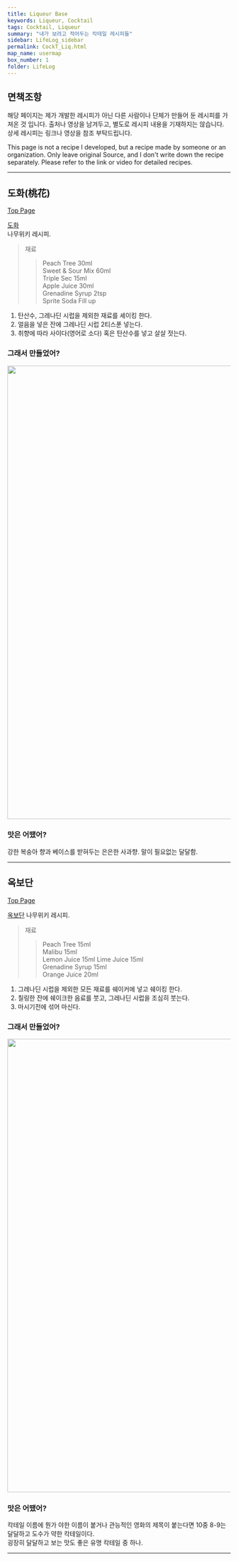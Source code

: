 ```yaml
---
title: Liqueur Base
keywords: Liqueur, Cocktail
tags: Cocktail, Liqueur
summary: "내가 보려고 적어두는 칵테일 레시피들"
sidebar: LifeLog_sidebar
permalink: CockT_Liq.html
map_name: usermap
box_number: 1
folder: LifeLog
---
```


## 면책조항

해당 페이지는 제가 개발한 레시피가 아닌 다른 사람이나 단체가 만들어 둔 레시피를 가져온 것 입니다. 출처나 영상을 남겨두고, 별도로 레시피 내용을 기재하지는 않습니다. 상세 레시피는 링크나 영상을 참조 부탁드립니다.

This page is not a recipe I developed, but a recipe made by someone or an organization. Only leave original Source, and I don't write down the recipe separately. Please refer to the link or video for detailed recipes.

---

## 도화(桃花)

[Top Page](#)  

[도화](https://namu.wiki/w/%EB%8F%84%ED%99%94#s-3.1)  
나무위키 레시피.    

> 재료
> 
> > Peach Tree 30ml  
> > Sweet & Sour Mix 60ml  
> > Triple Sec 15ml  
> > Apple Juice 30ml  
> > Grenadine Syrup 2tsp  
> > Sprite Soda Fill up  

1. 탄산수, 그레나딘 시럽을 제외한 재료를 셰이킹 한다.  
2. 얼음을 넣은 잔에 그레나딘 시럽 2티스푼 넣는다.  
3. 취향에 따라 사이다(영어로 소다) 혹은 탄산수를 넣고 살살 젓는다.  

### 그래서 만들었어?

<img src="https://1drv.ms/i/s!AgwWQWUMs3UEgVOqh7lCD-y-6cM9?embed=1&height=1024" width="auto" height="1024" />  

### 맛은 어땠어?

강한 복숭아 향과 베이스를 받혀두는 은은한 사과향.  말이 필요없는 달달함.    

---

## 옥보단

[Top Page](#)  

[옥보단](https://namu.wiki/w/%EC%98%A5%EB%B3%B4%EB%8B%A8(%EC%B9%B5%ED%85%8C%EC%9D%BC)) 
나무위키 레시피.    

> 재료
> 
> > Peach Tree 15ml   
> > Malibu 15ml  
> > Lemon Juice 15ml
> > Lime Juice 15ml  
> > Grenadine Syrup 15ml    
> > Orange Juice 20ml  

1. 그레나딘 시럽을 제외한 모든 재료를 쉐이커에 넣고 쉐이킹 한다.    
2. 칠링한 잔에 쉐이크한 음료를 붓고, 그레나딘 시럽을 조심히 붓는다.  
3. 마시기전에 섞어 마신다.  

### 그래서 만들었어?

<img src="https://1drv.ms/i/s!AgwWQWUMs3UEgVJVV1VbvC47s8a5?embed=1&height=1024" width="auto" height="1024" />  

### 맛은 어땠어?

칵테일 이름에 뭔가 야한 이름이 붙거나 관능적인 영화의 제목이 붙는다면 10중 8-9는 달달하고 도수가 약한 칵테일이다.  
굉장히 달달하고 보는 맛도 좋은 유명 칵테일 중 하나.  

---
